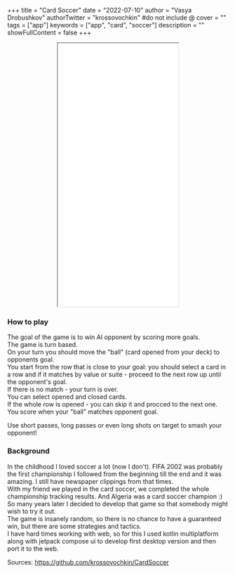 +++
title = "Card Soccer"
date = "2022-07-10"
author = "Vasya Drobushkov"
authorTwitter = "krossovochkin" #do not include @
cover = ""
tags = ["app"]
keywords = ["app", "card", "soccer"]
description = ""
showFullContent = false
+++

<iframe width="275px" height="600px" src="../../card-soccer/index.html" style="margin: 0 auto; display: block;"></iframe>

### How to play

The goal of the game is to win AI opponent by scoring more goals.  
The game is turn based.  
On your turn you should move the "ball" (card opened from your deck) to opponents goal.  
You start from the row that is close to your goal: you should select a card in a row and if it matches by value or suite - proceed to the next row up until the opponent's goal.  
If there is no match - your turn is over.  
You can select opened and closed cards.  
If the whole row is opened - you can skip it and procced to the next one.
You score when your "ball" matches opponent goal.  

Use short passes, long passes or even long shots on target to smash your opponent!


### Background

In the childhood I loved soccer a lot (now I don't). FIFA 2002 was probably the first championship I followed from the beginning till the end and it was amazing. I still have newspaper clippings from that times.  
With my friend we played in the card soccer, we completed the whole championship tracking results. And Algeria was a card soccer champion :)  
So many years later I decided to develop that game so that somebody might wish to try it out.  
The game is insanely random, so there is no chance to have a guaranteed win, but there are some strategies and tactics.  
I have hard times working with web, so for this I used kotlin multiplatform along with jetpack compose ui to develop first desktop version and then port it to the web.  

Sources: https://github.com/krossovochkin/CardSoccer